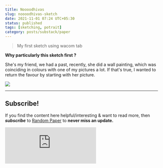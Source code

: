 ```yaml
---
title: Noooodhivas
slug: noooodhivas-sketch
date: 2021-11-01 07:24 UTC+05:30
status: published
tags: [sketching, potrait]
category: posts/substack/paper
---
```


> My first sketch using wacom tab

**Why particularly this sketch first ?**

She's my friend, we had a past, recently, she did a wall painting, which was coinciding in 
colours with one of my pictures a lot. If that's true, I wanted to return the favour by starting with her picture.

![](../../../../../images/Blog/Noooodhivas.jpg)

---
## Subscribe!
If you find the content here helpful/interesting & want to read more, then _**subscribe**_ to [Random Paper](https://randompaper8.substack.com/) to **never miss an update.**
<div class="row">
	<iframe src="https://randompaper8.substack.com/embed" max-width="480" height="120" frameborder="0" scrolling="no" class="centred"></iframe>
	<br>
</div>
